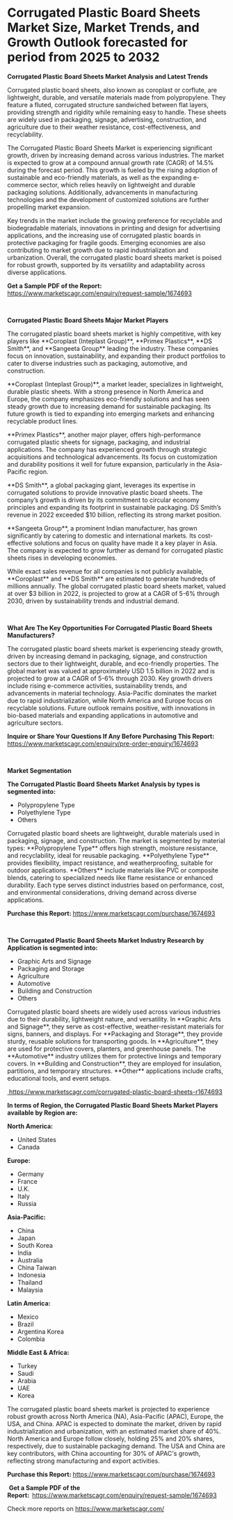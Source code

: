 <p><h1>Corrugated Plastic Board Sheets Market Size, Market Trends, and Growth Outlook forecasted for period from 2025 to 2032</h1></p><p><strong>Corrugated Plastic Board Sheets Market Analysis and Latest Trends</strong></p>
<p><p>Corrugated plastic board sheets, also known as coroplast or corflute, are lightweight, durable, and versatile materials made from polypropylene. They feature a fluted, corrugated structure sandwiched between flat layers, providing strength and rigidity while remaining easy to handle. These sheets are widely used in packaging, signage, advertising, construction, and agriculture due to their weather resistance, cost-effectiveness, and recyclability.</p><p>The Corrugated Plastic Board Sheets Market is experiencing significant growth, driven by increasing demand across various industries. The market is expected to grow at a compound annual growth rate (CAGR) of 14.5% during the forecast period. This growth is fueled by the rising adoption of sustainable and eco-friendly materials, as well as the expanding e-commerce sector, which relies heavily on lightweight and durable packaging solutions. Additionally, advancements in manufacturing technologies and the development of customized solutions are further propelling market expansion.</p><p>Key trends in the market include the growing preference for recyclable and biodegradable materials, innovations in printing and design for advertising applications, and the increasing use of corrugated plastic boards in protective packaging for fragile goods. Emerging economies are also contributing to market growth due to rapid industrialization and urbanization. Overall, the corrugated plastic board sheets market is poised for robust growth, supported by its versatility and adaptability across diverse applications.</p></p>
<p><strong>Get a Sample PDF of the Report:&nbsp;</strong> <a href="https://www.marketscagr.com/enquiry/request-sample/1674693?utm_campaign=1869&utm_medium=2&utm_source=Github&utm_content=ia&utm_term=25012025&utm_id=corrugated-plastic-board-sheets">https://www.marketscagr.com/enquiry/request-sample/1674693</a></p>
<p>&nbsp;</p>
<p><strong>Corrugated Plastic Board Sheets Major Market Players</strong></p>
<p><p>The corrugated plastic board sheets market is highly competitive, with key players like **Coroplast (Inteplast Group)**, **Primex Plastics**, **DS Smith**, and **Sangeeta Group** leading the industry. These companies focus on innovation, sustainability, and expanding their product portfolios to cater to diverse industries such as packaging, automotive, and construction.</p><p>**Coroplast (Inteplast Group)**, a market leader, specializes in lightweight, durable plastic sheets. With a strong presence in North America and Europe, the company emphasizes eco-friendly solutions and has seen steady growth due to increasing demand for sustainable packaging. Its future growth is tied to expanding into emerging markets and enhancing recyclable product lines.</p><p>**Primex Plastics**, another major player, offers high-performance corrugated plastic sheets for signage, packaging, and industrial applications. The company has experienced growth through strategic acquisitions and technological advancements. Its focus on customization and durability positions it well for future expansion, particularly in the Asia-Pacific region.</p><p>**DS Smith**, a global packaging giant, leverages its expertise in corrugated solutions to provide innovative plastic board sheets. The company’s growth is driven by its commitment to circular economy principles and expanding its footprint in sustainable packaging. DS Smith’s revenue in 2022 exceeded $10 billion, reflecting its strong market position.</p><p>**Sangeeta Group**, a prominent Indian manufacturer, has grown significantly by catering to domestic and international markets. Its cost-effective solutions and focus on quality have made it a key player in Asia. The company is expected to grow further as demand for corrugated plastic sheets rises in developing economies.</p><p>While exact sales revenue for all companies is not publicly available, **Coroplast** and **DS Smith** are estimated to generate hundreds of millions annually. The global corrugated plastic board sheets market, valued at over $3 billion in 2022, is projected to grow at a CAGR of 5-6% through 2030, driven by sustainability trends and industrial demand.</p></p>
<p>&nbsp;</p>
<p><strong>What Are The Key Opportunities For Corrugated Plastic Board Sheets Manufacturers?</strong></p>
<p><p>The corrugated plastic board sheets market is experiencing steady growth, driven by increasing demand in packaging, signage, and construction sectors due to their lightweight, durable, and eco-friendly properties. The global market was valued at approximately USD 1.5 billion in 2022 and is projected to grow at a CAGR of 5-6% through 2030. Key growth drivers include rising e-commerce activities, sustainability trends, and advancements in material technology. Asia-Pacific dominates the market due to rapid industrialization, while North America and Europe focus on recyclable solutions. Future outlook remains positive, with innovations in bio-based materials and expanding applications in automotive and agriculture sectors.</p></p>
<p><strong>Inquire or Share Your Questions If Any Before Purchasing This Report:</strong> <a href="https://www.marketscagr.com/enquiry/pre-order-enquiry/1674693?utm_campaign=1869&utm_medium=2&utm_source=Github&utm_content=ia&utm_term=25012025&utm_id=corrugated-plastic-board-sheets">https://www.marketscagr.com/enquiry/pre-order-enquiry/1674693</a></p>
<p>&nbsp;</p>
<p><strong>Market Segmentation</strong></p>
<p><strong>The Corrugated Plastic Board Sheets Market Analysis by types is segmented into:</strong></p>
<p><ul><li>Polypropylene Type</li><li>Polyethylene Type</li><li>Others</li></ul></p>
<p><p>Corrugated plastic board sheets are lightweight, durable materials used in packaging, signage, and construction. The market is segmented by material types: **Polypropylene Type** offers high strength, moisture resistance, and recyclability, ideal for reusable packaging. **Polyethylene Type** provides flexibility, impact resistance, and weatherproofing, suitable for outdoor applications. **Others** include materials like PVC or composite blends, catering to specialized needs like flame resistance or enhanced durability. Each type serves distinct industries based on performance, cost, and environmental considerations, driving demand across diverse applications.</p></p>
<p><strong>Purchase this Report:&nbsp;</strong><a href="https://www.marketscagr.com/purchase/1674693?utm_campaign=1869&utm_medium=2&utm_source=Github&utm_content=ia&utm_term=25012025&utm_id=corrugated-plastic-board-sheets">https://www.marketscagr.com/purchase/1674693</a></p>
<p>&nbsp;</p>
<p><strong>The Corrugated Plastic Board Sheets Market Industry Research by Application is segmented into:</strong></p>
<p><ul><li>Graphic Arts and Signage</li><li>Packaging and Storage</li><li>Agriculture</li><li>Automotive</li><li>Building and Construction</li><li>Others</li></ul></p>
<p><p>Corrugated plastic board sheets are widely used across various industries due to their durability, lightweight nature, and versatility. In **Graphic Arts and Signage**, they serve as cost-effective, weather-resistant materials for signs, banners, and displays. For **Packaging and Storage**, they provide sturdy, reusable solutions for transporting goods. In **Agriculture**, they are used for protective covers, planters, and greenhouse panels. The **Automotive** industry utilizes them for protective linings and temporary covers. In **Building and Construction**, they are employed for insulation, partitions, and temporary structures. **Other** applications include crafts, educational tools, and event setups.</p></p>
<p><a href="https://www.marketscagr.com/corrugated-plastic-board-sheets-r1674693?utm_campaign=1869&utm_medium=2&utm_source=Github&utm_content=ia&utm_term=25012025&utm_id=corrugated-plastic-board-sheets">&nbsp;https://www.marketscagr.com/corrugated-plastic-board-sheets-r1674693</a></p>
<p><strong>In terms of Region, the Corrugated Plastic Board Sheets Market Players available by Region are:</strong></p>
<p>
    <p> <strong> North America: </strong>
        <ul>
            <li>United States</li>
            <li>Canada</li>
        </ul>
        </p> 
    <p> <strong> Europe: </strong>
        <ul>
            <li>Germany</li>
            <li>France</li>
            <li>U.K.</li>
            <li>Italy</li>
            <li>Russia</li>
        </ul>
        </p> 
    <p> <strong> Asia-Pacific: </strong>
        <ul>
            <li>China</li>
            <li>Japan</li>
            <li>South Korea</li>
            <li>India</li>
            <li>Australia</li>
            <li>China Taiwan</li>
            <li>Indonesia</li>
            <li>Thailand</li>
            <li>Malaysia</li>
        </ul>
        </p> 
    <p> <strong> Latin America: </strong>
        <ul>
            <li>Mexico</li>
            <li>Brazil</li>
            <li>Argentina Korea</li>
            <li>Colombia</li>
        </ul>
        </p> 
    <p> <strong> Middle East & Africa: </strong>
        <ul>
            <li>Turkey</li>
            <li>Saudi</li>
            <li>Arabia</li>
            <li>UAE</li>
            <li>Korea</li>
        </ul>
    </p>
    </p>
<p><p>The corrugated plastic board sheets market is projected to experience robust growth across North America (NA), Asia-Pacific (APAC), Europe, the USA, and China. APAC is expected to dominate the market, driven by rapid industrialization and urbanization, with an estimated market share of 40%. North America and Europe follow closely, holding 25% and 20% shares, respectively, due to sustainable packaging demand. The USA and China are key contributors, with China accounting for 30% of APAC's growth, reflecting strong manufacturing and export activities.</p></p>
<p><strong>Purchase this Report: </strong><a href="https://www.marketscagr.com/purchase/1674693?utm_campaign=1869&utm_medium=2&utm_source=Github&utm_content=ia&utm_term=25012025&utm_id=corrugated-plastic-board-sheets">https://www.marketscagr.com/purchase/1674693</a></p>
<p>&nbsp;<strong>Get a Sample PDF of the Report:&nbsp;&nbsp;</strong><a href="https://www.marketscagr.com/enquiry/request-sample/1674693?utm_campaign=1869&utm_medium=2&utm_source=Github&utm_content=ia&utm_term=25012025&utm_id=corrugated-plastic-board-sheets">https://www.marketscagr.com/enquiry/request-sample/1674693</a></p>
<p><strong></strong></p>
<p>Check more reports on <a href="https://www.marketscagr.com/?utm_campaign=1869&utm_medium=2&utm_source=Github&utm_content=ia&utm_term=25012025&utm_id=corrugated-plastic-board-sheets">https://www.marketscagr.com/</a></p>